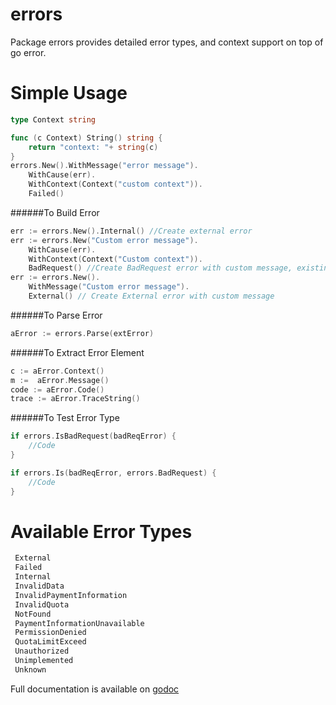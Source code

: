 # errors
Package errors provides detailed error types, and context support on top of go error.

Simple Usage
============

```go
type Context string

func (c Context) String() string {
	return "context: "+ string(c)
}
errors.New().WithMessage("error message").
	WithCause(err).
	WithContext(Context("custom context")).
	Failed()
```
######To Build Error
```go
err := errors.New().Internal() //Create external error
err := errors.New("Custom error message").
	WithCause(err).
	WithContext(Context("Custom context")).
	BadRequest() //Create BadRequest error with custom message, existing error and custom context
err := errors.New().
	WithMessage("Custom error message").
	External() // Create External error with custom message
```
######To Parse Error
```go
aError := errors.Parse(extError)
```
######To Extract Error Element
```go
c := aError.Context()
m :=  aError.Message()
code := aError.Code()
trace := aError.TraceString()
```
######To Test Error Type
```go
if errors.IsBadRequest(badReqError) {
	//Code
}

if errors.Is(badReqError, errors.BadRequest) {
    //Code
}
```

Available Error Types
=====================

```go
 External
 Failed
 Internal
 InvalidData
 InvalidPaymentInformation
 InvalidQuota
 NotFound
 PaymentInformationUnavailable
 PermissionDenied
 QuotaLimitExceed
 Unauthorized
 Unimplemented
 Unknown
```

Full documentation is available on [godoc](https://godoc.org/github.com/appscode/go/errors)
